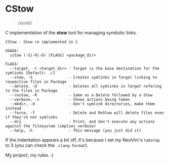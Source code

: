 # CStow

> /sɛstō/

C implementation of the **stow** tool for managing symbolic links.

```
CStow - Stow re implemented in C

USAGE:
  cstow (-S|-R|-D) [FLAGS] <package_dir>

FLAGS:
  --target, -t <target_dir> - Target is the base destination for the symlinks [Default: ./]
  --stow, -S                - Creates symlinks in Target linking to respective files in Package
  --delete, -D              - Deletes all symlinks in Target refering to the files in Package
  --restow, -R              - Same as a Delete followed by a Stow
  --verbose, -v             - Shows actions being taken
  --mkdir, -d               - Don't symlink directories, make them instead
  --force, -f               - Delete and ReStow will delete files even if they're not symlinks
  --dry                     - Print, and don't execute any actions against the filesystem (implies verbose)
  --help, -h                - This message (you just did it)
```

If the indentation appears a bit off, it's because I set my NeoVim's `tabstop` to 3 (you can check the `.clang-format`).

My project, my rules. :)
